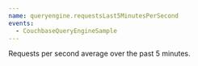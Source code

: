 ```yaml
---
name: queryengine.requestsLast5MinutesPerSecond
events:
  - CouchbaseQueryEngineSample
---
```


Requests per second average over the past 5 minutes.